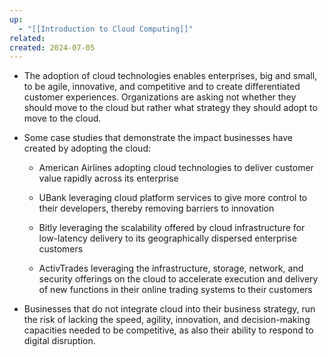 ```yaml
---
up:
  - "[[Introduction to Cloud Computing]]"
related: 
created: 2024-07-05
---
```


- The adoption of cloud technologies enables enterprises, big and small, to be agile, innovative, and competitive and to create differentiated customer experiences. Organizations are asking not whether they should move to the cloud but rather what strategy they should adopt to move to the cloud.
    
- Some case studies that demonstrate the impact businesses have created by adopting the cloud:
    
    - American Airlines adopting cloud technologies to deliver customer value rapidly across its enterprise
        
    - UBank leveraging cloud platform services to give more control to their developers, thereby removing barriers to innovation
        
    - Bitly leveraging the scalability offered by cloud infrastructure for low-latency delivery to its geographically dispersed enterprise customers
        
    - ActivTrades leveraging the infrastructure, storage, network, and security offerings on the cloud to accelerate execution and delivery of new functions in their online trading systems to their customers
- Businesses that do not integrate cloud into their business strategy, run the risk of lacking the speed, agility, innovation, and decision-making capacities needed to be competitive, as also their ability to respond to digital disruption.